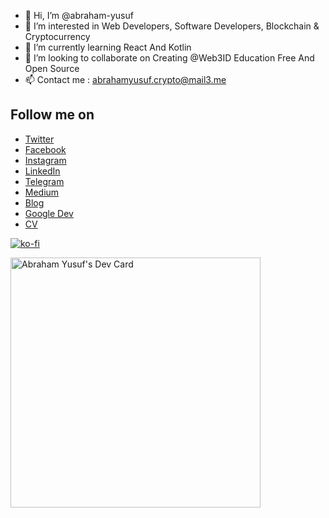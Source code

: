 - 👋 Hi, I’m @abraham-yusuf
- 👀 I’m interested in Web Developers, Software Developers, Blockchain & Cryptocurrency
- 🌱 I’m currently learning React And Kotlin
- 💞️ I’m looking to collaborate on Creating @Web3ID Education Free And Open Source
- 📫 Contact me : [abrahamyusuf.crypto@mail3.me](mailto:abrahamyusuf.crypto@mail3.me)
## Follow me on
- [Twitter](https://twitter.com/bram0511)
- [Facebook](https://fb.me/AbrahamYusuf1105)
- [Instagram](https://instagram.com/abrahamyusuf.my.id)
- [LinkedIn](https://linkedin.com/in/abraham-yusuf)
- [Telegram](https://t.me/Kontak_AbrahamYusuf)
- [Medium](https://abrahamyusuf.medium.com)
- [Blog](https://www.abrahamyusuf.my.id)
- [Google Dev](https://g.dev/abrahamyusuf)
- [CV](https://dev.page/abrahamyusuf)


[![ko-fi](https://ko-fi.com/img/githubbutton_sm.svg)](https://ko-fi.com/D1D5FGTJ7)


<a href="https://app.daily.dev/abrahamyusuf"><img src="https://api.daily.dev/devcards/6f03412e4e6d458a8a04c0a911250c59.png?r=0in" width="400" alt="Abraham Yusuf's Dev Card"/></a>

              
<!---
abraham-yusuf/abraham-yusuf is a ✨ special ✨ repository because its `README.md` (this file) appears on your GitHub profile.
You can click the Preview link to take a look at your changes.
--->
